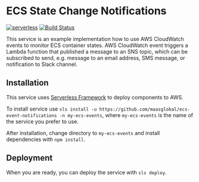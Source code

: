 # ECS State Change Notifications

[![serverless](http://public.serverless.com/badges/v3.svg)](http://www.serverless.com)
[![Build Status](https://travis-ci.org/maasglobal/ecs-event-notifications.svg?branch=master)](https://travis-ci.org/maasglobal/ecs-event-notifications)

This service is an example implementation how to use AWS CloudWatch events to monitor ECS container states. AWS CloudWatch event triggers a Lambda function that published a message to an SNS topic, which can be subscribed to send, e.g. message to an email address, SMS message, or notification to Slack channel.

## Installation

This service uses [Serverless Framework](https://github.com/serverless/serverless/) to deploy components to AWS.

To install service use `sls install -u https://github.com/maasglobal/ecs-event-notifications -n my-ecs-events`, where `my-ecs-events` is the name of the service you prefer to use.

After installation, change directory to `my-ecs-events` and install dependencies with `npm install`.

## Deployment

When you are ready, you can deploy the service with `sls deploy`.

